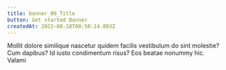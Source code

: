 ```yaml
---
title: banner_00_Title
button: Get started Banner
createdAt: 2022-08-18T08:50:14.093Z
---
```

Mollit dolore similique nascetur quidem facilis vestibulum do sint molestie? Cum dapibus? Id iusto condimentum risus? Eos beatae nonummy hic. Valami